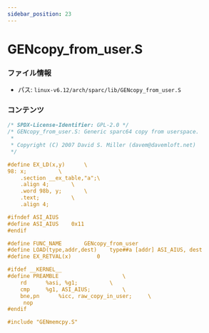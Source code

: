 ```yaml
---
sidebar_position: 23
---
```

# GENcopy_from_user.S

### ファイル情報

- パス: `linux-v6.12/arch/sparc/lib/GENcopy_from_user.S`

### コンテンツ

```S
/* SPDX-License-Identifier: GPL-2.0 */
/* GENcopy_from_user.S: Generic sparc64 copy from userspace.
 *
 * Copyright (C) 2007 David S. Miller (davem@davemloft.net)
 */

#define EX_LD(x,y)		\
98:	x;			\
	.section __ex_table,"a";\
	.align 4;		\
	.word 98b, y;		\
	.text;			\
	.align 4;

#ifndef ASI_AIUS
#define ASI_AIUS	0x11
#endif

#define FUNC_NAME		GENcopy_from_user
#define LOAD(type,addr,dest)	type##a [addr] ASI_AIUS, dest
#define EX_RETVAL(x)		0

#ifdef __KERNEL__
#define PREAMBLE					\
	rd		%asi, %g1;			\
	cmp		%g1, ASI_AIUS;			\
	bne,pn		%icc, raw_copy_in_user;		\
	 nop
#endif

#include "GENmemcpy.S"

```
